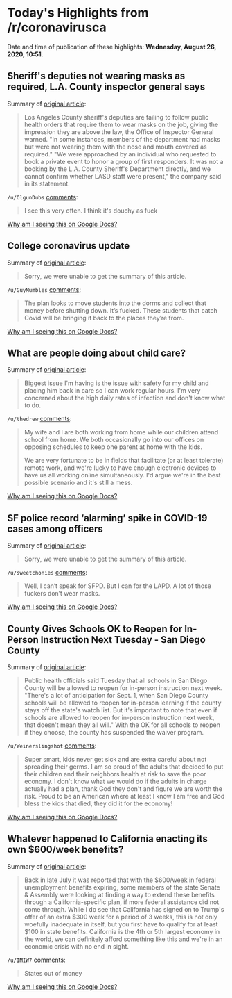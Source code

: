 # Today's Highlights from /r/coronavirusca

Date and time of publication of these highlights: **Wednesday, August 26, 2020, 10:51**.

## Sheriff's deputies not wearing masks as required, L.A. County inspector general says

Summary of [original article](https://www.latimes.com/california/story/2020-08-25/sheriffs-deputies-not-wearing-masks-as-required-l-a-county-inspector-general-says):

> Los Angeles County sheriff's deputies are failing to follow public health orders that require them to wear masks on the job, giving the impression they are above the law, the Office of Inspector General warned. "In some instances, members of the department had masks but were not wearing them with the nose and mouth covered as required." "We were approached by an individual who requested to book a private event to honor a group of first responders. It was not a booking by the L.A. County Sheriff's Department directly, and we cannot confirm whether LASD staff were present," the company said in its statement.

`/u/OlgunDubs` [comments](https://www.reddit.com/r/CoronavirusCA/comments/igpf9w/sheriffs_deputies_not_wearing_masks_as_required/):

> I see this very often. I think it's douchy as fuck

[Why am I seeing this on Google Docs?](https://docs.google.com/document/d/1Dc6We63vOXIZsc0op-Bt4abqkYjXzOigalQqFxmvvbM/edit?usp=sharing)

## College coronavirus update

Summary of [original article](https://i.imgur.com/4d81OBt.jpg):

> Sorry, we were unable to get the summary of this article.

`/u/GuyMumbles` [comments](https://www.reddit.com/r/CoronavirusCA/comments/ih0qdp/college_coronavirus_update/):

> The plan looks to move students into the dorms and collect that money before shutting down. It’s fucked. These students that catch Covid will be bringing it back to the places they’re from.

[Why am I seeing this on Google Docs?](https://docs.google.com/document/d/1Dc6We63vOXIZsc0op-Bt4abqkYjXzOigalQqFxmvvbM/edit?usp=sharing)

## What are people doing about child care?

Summary of [original article](https://www.reddit.com/r/CoronavirusCA/comments/ih2lby/what_are_people_doing_about_child_care/):

> Biggest issue I'm having is the issue with safety for my child and placing him back in care so I can work regular hours. I'm very concerned about the high daily rates of infection and don't know what to do.

`/u/thedrew` [comments](https://www.reddit.com/r/CoronavirusCA/comments/ih2lby/what_are_people_doing_about_child_care/):

> My wife and I are both working from home while our children attend school from home. We both occasionally go into our offices on opposing schedules to keep one parent at home with the kids.
> 
> We are very fortunate to be in fields that facilitate (or at least tolerate) remote work, and we're lucky to have enough electronic devices to have us all working online simultaneously. I'd argue we're in the best possible scenario and it's still a mess.

[Why am I seeing this on Google Docs?](https://docs.google.com/document/d/1Dc6We63vOXIZsc0op-Bt4abqkYjXzOigalQqFxmvvbM/edit?usp=sharing)

## SF police record ‘alarming’ spike in COVID-19 cases among officers

Summary of [original article](https://www.sfexaminer.com/news/sf-police-record-alarming-spike-in-covid-19-cases-among-officers/):

> Sorry, we were unable to get the summary of this article.

`/u/sweetchonies` [comments](https://www.reddit.com/r/CoronavirusCA/comments/igd6pc/sf_police_record_alarming_spike_in_covid19_cases/):

> Well, I can’t speak for SFPD. But I can for the LAPD. A lot of those fuckers don’t wear masks.

[Why am I seeing this on Google Docs?](https://docs.google.com/document/d/1Dc6We63vOXIZsc0op-Bt4abqkYjXzOigalQqFxmvvbM/edit?usp=sharing)

## County Gives Schools OK to Reopen for In-Person Instruction Next Tuesday - San Diego County

Summary of [original article](https://timesofsandiego.com/education/2020/08/25/county-gives-schools-ok-to-reopen-for-in-person-instruction-next-tuesday/):

> Public health officials said Tuesday that all schools in San Diego County will be allowed to reopen for in-person instruction next week. "There's a lot of anticipation for Sept. 1, when San Diego County schools will be allowed to reopen for in-person learning if the county stays off the state's watch list. But it's important to note that even if schools are allowed to reopen for in-person instruction next week, that doesn't mean they all will." With the OK for all schools to reopen if they choose, the county has suspended the waiver program.

`/u/Weinerslingshot` [comments](https://www.reddit.com/r/CoronavirusCA/comments/igmvfa/county_gives_schools_ok_to_reopen_for_inperson/):

> Super smart, kids never get sick and are extra careful about not spreading their germs. I am so proud of the adults that decided to put their children and their neighbors health at risk to save the poor economy. I don't know what we would do if the adults in charge actually had a plan, thank God they don't and figure we are worth the risk. Proud to be an American where at least I know I am free and God bless the kids that died, they did it for the economy!

[Why am I seeing this on Google Docs?](https://docs.google.com/document/d/1Dc6We63vOXIZsc0op-Bt4abqkYjXzOigalQqFxmvvbM/edit?usp=sharing)

## Whatever happened to California enacting its own $600/week benefits?

Summary of [original article](https://www.reddit.com/r/CoronavirusCA/comments/igoryd/whatever_happened_to_california_enacting_its_own/):

> Back in late July it was reported that with the $600/week in federal unemployment benefits expiring, some members of the state Senate & Assembly were looking at finding a way to extend these benefits through a California-specific plan, if more federal assistance did not come through. While I do see that California has signed on to Trump's offer of an extra $300 week for a period of 3 weeks, this is not only woefully inadequate in itself, but you first have to qualify for at least $100 in state benefits. California is the 4th or 5th largest economy in the world, we can definitely afford something like this and we're in an economic crisis with no end in sight.

`/u/IMIW7` [comments](https://www.reddit.com/r/CoronavirusCA/comments/igoryd/whatever_happened_to_california_enacting_its_own/):

> States out of money

[Why am I seeing this on Google Docs?](https://docs.google.com/document/d/1Dc6We63vOXIZsc0op-Bt4abqkYjXzOigalQqFxmvvbM/edit?usp=sharing)

